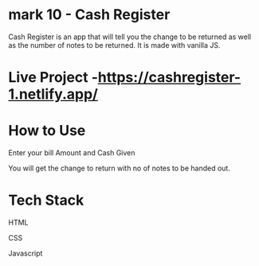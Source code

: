 # mark 10 - Cash Register
Cash Register is an app that will tell you the change to be returned as well as the number of notes to be returned. It is made with vanilla JS.

# Live Project -https://cashregister-1.netlify.app/
# How to Use
Enter your bill Amount and Cash Given

You will get the change to return with no of notes to be handed out.

# Tech Stack
HTML

CSS

Javascript
